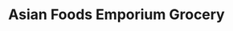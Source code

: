 ---
title: "Asian Foods Emporium Grocery"
url: /bendigo/asian-foods-emporium-grocery/
shop: supermarket
---